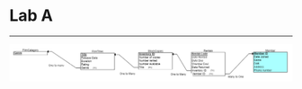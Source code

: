 # Lab A
_____________

![Schema](https://raw.githubusercontent.com/JoshuaJVB/1014LabA/main/Capture.PNG)
